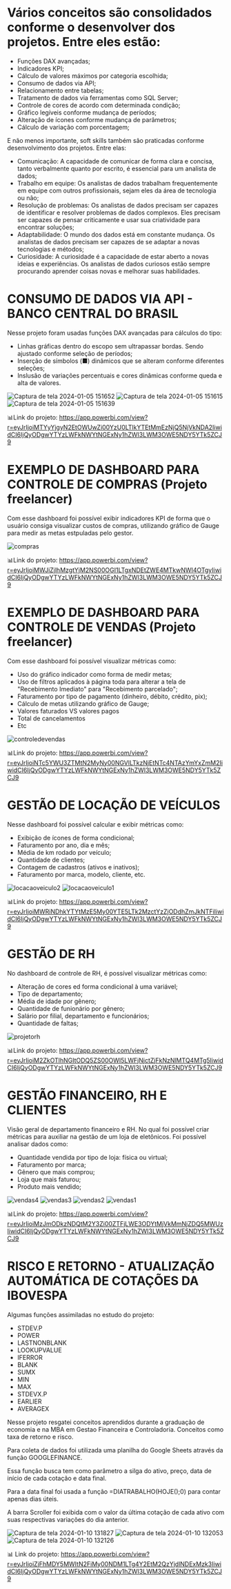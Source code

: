 # Vários conceitos são consolidados conforme o desenvolver dos projetos. Entre eles estão:
- Funções DAX avançadas;
- Indicadores KPI;
- Cálculo de valores máximos por categoria escolhida;
- Consumo de dados via API;
- Relacionamento entre tabelas;
- Tratamento de dados via ferramentas como SQL Server;
- Controle de cores de acordo com determinada condição;
- Gráfico legíveis conforme mudança de períodos;
- Alteração de ícones conforme mudança de parâmetros;
- Cálculo de variação com porcentagem;

E não menos importante, soft skills também são praticadas conforme desenvolvimento dos projetos. Entre elas:
- Comunicação: A capacidade de comunicar de forma clara e concisa, tanto verbalmente quanto por escrito, é essencial para um analista de dados;
- Trabalho em equipe: Os analistas de dados trabalham frequentemente em equipe com outros profissionais, sejam eles da área de tecnologia ou não;
- Resolução de problemas: Os analistas de dados precisam ser capazes de identificar e resolver problemas de dados complexos. Eles precisam ser capazes
  de pensar criticamente e usar sua criatividade para encontrar soluções;
- Adaptabilidade: O mundo dos dados está em constante mudança. Os analistas de dados precisam ser capazes de se adaptar a novas tecnologias e métodos;
- Curiosidade: A curiosidade é a capacidade de estar aberto a novas ideias e experiências. Os analistas de dados curiosos estão sempre procurando aprender
  coisas novas e melhorar suas habilidades.



# CONSUMO DE DADOS VIA API - BANCO CENTRAL DO BRASIL

Nesse projeto foram usadas funções DAX avançadas para cálculos do tipo:
- Linhas gráficas dentro do escopo sem ultrapassar bordas. Sendo ajustado conforme seleção de períodos;
- Inserção de símbolos (■) dinâmicos que se alteram conforme diferentes seleções;
- Inslusão de variações percentuais e cores dinâmicas conforme queda e alta de valores.


![Captura de tela 2024-01-05 151652](https://github.com/giovanakinocita/power-bi/assets/99563440/eee4c0fe-c5c5-45a6-83bb-1450bed5df0d)
![Captura de tela 2024-01-05 151615](https://github.com/giovanakinocita/power-bi/assets/99563440/9634baa9-b72b-428f-bb16-8eefc3f21a03)
![Captura de tela 2024-01-05 151639](https://github.com/giovanakinocita/power-bi/assets/99563440/7e15adc5-7685-4149-b5ec-4c7f79672e80)

:bar_chart:Link do projeto: https://app.powerbi.com/view?r=eyJrIjoiMTYyYjgyN2EtOWUwZi00YzU0LTlkYTEtMmEzNjQ5NjVkNDA2IiwidCI6IjQyODgwYTYzLWFkNWYtNGExNy1hZWI3LWM3OWE5NDY5YTk5ZCJ9



# EXEMPLO DE DASHBOARD PARA CONTROLE DE COMPRAS (Projeto freelancer)

Com esse dashboard foi possível exibir indicadores KPI de forma que o usuário consiga visualizar custos de compras, utilizando gráfico de Gauge para medir as metas estpuladas pelo gestor.

![compras](https://github.com/giovanakinocita/power-bi/assets/99563440/25c897dd-1302-43dd-aa48-0c332e685281)

:bar_chart:Link do projeto: https://app.powerbi.com/view?r=eyJrIjoiMWJiZjlhMzgtYjM2NS00OGI1LTgxNDEtZWE4MTkwNWI4OTgyIiwidCI6IjQyODgwYTYzLWFkNWYtNGExNy1hZWI3LWM3OWE5NDY5YTk5ZCJ9


# EXEMPLO DE DASHBOARD PARA CONTROLE DE VENDAS (Projeto freelancer)

Com esse dashboard foi possível visualizar métricas como: 
- Uso do gráfico indicador como forma de medir metas;
- Uso de filtros aplicados à página toda para alterar a tela de "Recebimento Imediato" para "Recebimento parcelado";
- Faturamento por tipo de pagamento (dinheiro, débito, crédito, pix);
- Cálculo de metas utilizando gráfico de Gauge;
- Valores faturados VS valores pagos
- Total de cancelamentos
- Etc

 ![controledevendas](https://github.com/giovanakinocita/power-bi/assets/99563440/d5b6446d-27a4-4522-8c6f-1b381e3e3674)

:bar_chart:Link do projeto: https://app.powerbi.com/view?r=eyJrIjoiNTc5YWU3ZTMtN2MyNy00NGVlLTkzNjEtNTc4NTAzYmYxZmM2IiwidCI6IjQyODgwYTYzLWFkNWYtNGExNy1hZWI3LWM3OWE5NDY5YTk5ZCJ9


# GESTÃO DE LOCAÇÃO DE VEÍCULOS

Nesse dashboard foi possível calcular e exibir métricas como:
- Exibição de ícones de forma condicional;
- Faturamento por ano, dia e mês;
- Média de km rodado por veículo;
- Quantidade de clientes;
- Contagem de cadastros (ativos e inativos);
- Faturamento por  marca, modelo, cliente, etc.

![locacaoveiculo2](https://github.com/giovanakinocita/power-bi/assets/99563440/3ca925a7-0afe-48bc-ac36-c2c1e76e7c01)
![locacaoveiculo1](https://github.com/giovanakinocita/power-bi/assets/99563440/efb7fb5b-a9e3-430f-a498-254fbe461bef)

:bar_chart:Link do projeto: https://app.powerbi.com/view?r=eyJrIjoiMWRiNDhkYTYtMzE5My00YTE5LTk2MzctYzZjODdhZmJkNTFiIiwidCI6IjQyODgwYTYzLWFkNWYtNGExNy1hZWI3LWM3OWE5NDY5YTk5ZCJ9


# GESTÃO DE RH

No dashboard de controle de RH, é possível visualizar métricas como:
- Alteração de cores ed forma condicional à uma variável;
- Tipo de departamento;
- Média de idade por gênero;
- Quantidade de funionário por gênero;
- Salário por filial, departamento e funcionários;
- Quantidade de faltas;

![projetorh](https://github.com/giovanakinocita/power-bi/assets/99563440/1384fdbb-c902-4f5a-a884-15eaf9cf1ad3)

:bar_chart:Link do projeto: https://app.powerbi.com/view?r=eyJrIjoiM2ZkOTlhNGItODQ5ZS00OWI5LWFjNjctZjFkNzNlMTQ4MTg5IiwidCI6IjQyODgwYTYzLWFkNWYtNGExNy1hZWI3LWM3OWE5NDY5YTk5ZCJ9


# GESTÃO FINANCEIRO, RH E CLIENTES

Visão geral de departamento financeiro e RH. No qual foi possível criar métricas para auxiliar na gestão de um loja de eletônicos.
Foi possível analisar dados como:
- Quantidade vendida por tipo de loja: física ou virtual;
- Faturamento por marca;
- Gênero que mais comprou;
- Loja que mais faturou;
- Produto mais vendido;

![vendas4](https://github.com/giovanakinocita/power-bi/assets/99563440/d3bfe314-4ab7-431c-8eb1-b80e3e020dee)
![vendas3](https://github.com/giovanakinocita/power-bi/assets/99563440/2a462354-9023-4207-9155-c7f930461663)
![vendas2](https://github.com/giovanakinocita/power-bi/assets/99563440/be134c05-12e6-43ff-b394-6407657d4496)
![vendas1](https://github.com/giovanakinocita/power-bi/assets/99563440/a5dd9a96-ef31-4cf9-988f-285f6cfcc1f0)

:bar_chart:Link do projeto: https://app.powerbi.com/view?r=eyJrIjoiMzJmODkzNDQtM2Y3Zi00ZTFjLWE3ODYtMjVkMmNjZDQ5MWUzIiwidCI6IjQyODgwYTYzLWFkNWYtNGExNy1hZWI3LWM3OWE5NDY5YTk5ZCJ9

# RISCO E RETORNO - ATUALIZAÇÃO AUTOMÁTICA DE COTAÇÕES DA IBOVESPA

Algumas funções assimiladas no estudo do projeto:
- STDEV.P
-  POWER
-  LASTNONBLANK
-  LOOKUPVALUE
-  IFERROR
-  BLANK
-  SUMX
-  MIN
-  MAX
-  STDEVX.P
-  EARLIER
-  AVERAGEX

Nesse projeto resgatei conceitos aprendidos durante a graduação de economia e na MBA em Gestao Financeira e Controladoria. Conceitos como taxa de retorno e risco.

Para coleta de dados foi utilizada uma planilha do Google Sheets através da função GOOGLEFINANCE.

Essa função busca tem como parâmetro a silga do ativo, preço, data de início de cada cotação e data final.

Para a data final foi usada a função =DIATRABALHO(HOJE();0) para contar apenas dias úteis.

A barra Scroller foi exibida com o valor da última cotação de cada ativo com suas respectivas variações do dia anterior.

![Captura de tela 2024-01-10 131827](https://github.com/giovanakinocita/power-bi/assets/99563440/692a621c-673e-4e71-b2e8-a720c424b52f)
![Captura de tela 2024-01-10 132053](https://github.com/giovanakinocita/power-bi/assets/99563440/b516b8cc-2bf9-488b-806a-8b0c159c10d2)
![Captura de tela 2024-01-10 132126](https://github.com/giovanakinocita/power-bi/assets/99563440/9c893ce0-1bc6-4a7f-966b-7dc1f053a764)


:bar_chart: Link do projeto: https://app.powerbi.com/view?r=eyJrIjoiZjFhMDY5MWItN2FiMy00NDM1LTg4Y2EtM2QzYjdlNDExMzk3IiwidCI6IjQyODgwYTYzLWFkNWYtNGExNy1hZWI3LWM3OWE5NDY5YTk5ZCJ9
